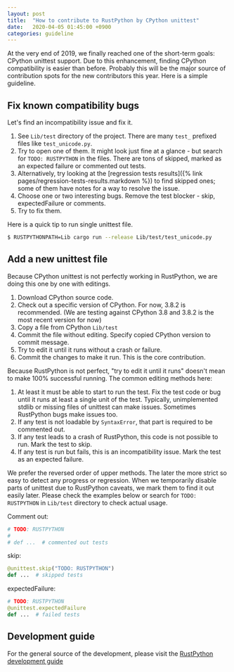 ```yaml
---
layout: post
title:  "How to contribute to RustPython by CPython unittest"
date:   2020-04-05 01:45:00 +0900
categories: guideline
---
```


At the very end of 2019, we finally reached one of the short-term goals: CPython unittest support. Due to this enhancement, finding CPython compatibility is easier than before.
Probably this will be the major source of contribution spots for the new contributors this year. Here is a simple guideline.

## Fix known compatibility bugs
Let's find an incompatibility issue and fix it.

1. See `Lib/test` directory of the project. There are many `test_` prefixed files like `test_unicode.py`.
2. Try to open one of them. It might look just fine at a glance - but search for `TODO: RUSTPYTHON` in the files. There are tons of skipped, marked as an expected failure or commented out tests.
  1. Alternatively, try looking at the [regression tests results]({% link pages/regression-tests-results.markdown %}) to find skipped ones; some of them have
     notes for a way to resolve the issue.
3. Choose one or two interesting bugs. Remove the test blocker - skip, expectedFailure or comments.
4. Try to fix them.

Here is a quick tip to run single unittest file.

```sh
$ RUSTPYTHONPATH=Lib cargo run --release Lib/test/test_unicode.py
```

## Add a new unittest file
Because CPython unittest is not perfectly working in RustPython, we are doing this one by one with editings.
1. Download CPython source code.
2. Check out a specific version of CPython. For now, 3.8.2 is recommended. (We are testing against CPython 3.8 and 3.8.2 is the most recent version for now)
3. Copy a file from CPython `Lib/test`
4. Commit the file without editing. Specify copied CPython version to commit message.
5. Try to edit it until it runs without a crash or failure.
6. Commit the changes to make it run. This is the core contribution.

Because RustPython is not perfect, "try to edit it until it runs" doesn't mean to make 100% successful running. The common editing methods here:
1. At least it must be able to start to run the test. Fix the test code or bug until it runs at least a single unit of the test. Typically, unimplemented stdlib or missing files of unittest can make issues. Sometimes RustPython bugs make issues too.
2. If any test is not loadable by `SyntaxError`, that part is required to be commented out.
3. If any test leads to a crash of RustPython, this code is not possible to run. Mark the test to skip.
4. If any test is run but fails, this is an incompatibility issue. Mark the test as an expected failure.

We prefer the reversed order of upper methods. The later the more strict so easy to detect any progress or regression.
When we temporarily disable parts of unittest due to RustPython caveats, we mark them to find it out easily later. Please check the examples below or search for `TODO: RUSTPYTHON` in `Lib/test` directory to check actual usage.

Comment out:
```python
# TODO: RUSTPYTHON
#
# def ...  # commented out tests
```

skip:
```python
@unittest.skip("TODO: RUSTPYTHON")
def ...  # skipped tests
```

expectedFailure:
```python
# TODO: RUSTPYTHON
@unittest.expectedFailure
def ...  # failed tests
```

## Development guide
For the general source of the development, please visit the [RustPython development guide](https://github.com/RustPython/RustPython/blob/master/DEVELOPMENT.md)
